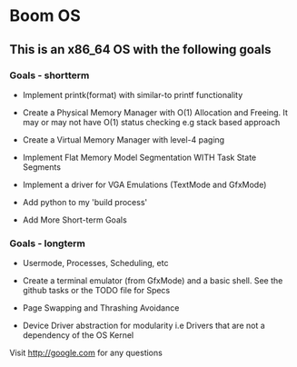 
# Boom OS

## This is an x86_64 OS with the following goals

### Goals - shortterm

- Implement printk(format) with similar-to printf functionality

- Create a Physical Memory Manager with O(1) Allocation and Freeing.
  It may or may not have O(1) status checking e.g stack based approach

- Create a Virtual Memory Manager with level-4 paging

- Implement Flat Memory Model Segmentation WITH Task State Segments

- Implement a driver for VGA Emulations (TextMode and GfxMode)

- Add python to my 'build process'

- Add More Short-term Goals

### Goals - longterm

- Usermode, Processes, Scheduling, etc

- Create a terminal emulator (from GfxMode) and a basic shell.
  See the github tasks or the TODO file for Specs

- Page Swapping and Thrashing Avoidance

- Device Driver abstraction for modularity i.e Drivers that are
  not a dependency of the OS Kernel

Visit <http://google.com> for any questions

